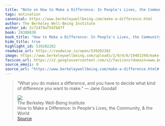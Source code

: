 ```yaml
---
title: "Note on How to Make a Difference: In People's Lives, the Community, & the World via The Berkeley Well-Being Institute"
tags: motivation
canonical: https://www.berkeleywellbeing.com/make-a-difference.html
author: The Berkeley Well-Being Institute
author_id: 2c72479af54fb87f
book: 28388838
book_title: "How to Make a Difference: In People's Lives, the Community, & the World"
hide_title: true
highlight_id: 539202282
readwise_url: https://readwise.io/open/539202282
image: https://www.berkeleywellbeing.com/uploads/1/9/4/8/19481349/make-a-difference_orig.jpg
favicon_url: https://s2.googleusercontent.com/s2/favicons?domain=www.berkeleywellbeing.com
source_emoji: 🌐
source_url: "https://www.berkeleywellbeing.com/make-a-difference.html#:~:text=%E2%80%9CWhat%20you%20do,%E2%80%95%20Jane%20Goodall"
---
```


> “What you do makes a difference, and you have to decide what kind of difference you want to make.” ― Jane Goodall
> <div class="quoteback-footer"><div class="quoteback-avatar"><img class="mini-favicon" src="https://s2.googleusercontent.com/s2/favicons?domain=www.berkeleywellbeing.com"></div><div class="quoteback-metadata"><div class="metadata-inner"><span style="display:none">FROM:</span><div aria-label="The Berkeley Well-Being Institute" class="quoteback-author"> The Berkeley Well-Being Institute</div><div aria-label="How to Make a Difference: In People's Lives, the Community, & the World" class="quoteback-title"> How to Make a Difference: In People's Lives, the Community, & the World</div></div></div><div class="quoteback-backlink"><a target="_blank" aria-label="go to the full text of this quotation" rel="noopener" href="https://www.berkeleywellbeing.com/make-a-difference.html#:~:text=%E2%80%9CWhat%20you%20do,%E2%80%95%20Jane%20Goodall" class="quoteback-arrow"> Source</a></div></div>